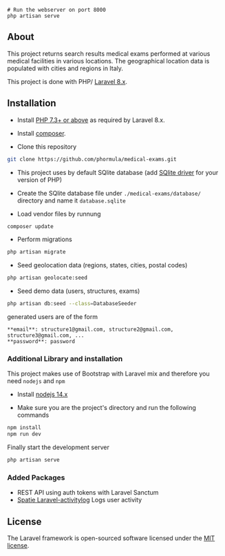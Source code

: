 
```
# Run the webserver on port 8000
php artisan serve
```

## About

This project returns search results medical exams performed at various medical facilities in various locations. The geographical location data is populated with cities and regions in Italy.

This project is done with PHP/ [Laravel 8.x](https://laravel.com/).

## Installation

- Install [PHP 7.3+ or above](https://www.php.net) as required by Laravel 8.x.

- Install [composer](https://getcomposer.org/download/).

- Clone this repository
```sh
git clone https://github.com/phormula/medical-exams.git
```
- This project uses by default SQlite database (add [SQlite driver](https://www.php.net/manual/en/sqlite3.installation.php) for your version of PHP)

- Create the SQlite database file under ``` ./medical-exams/database/ ``` directory and name it ``` database.sqlite ```
- Load vendor files by runnung 
```sh
composer update
```

- Perform migrations
```sh
php artisan migrate
```

- Seed geolocation data (regions, states, cities, postal codes)
```sh
php artisan geolocate:seed
```

- Seed demo data (users, structures, exams)
```sh
php artisan db:seed --class=DatabaseSeeder
```
generated users are of the form 
```
**email**: structure1@gmail.com, structure2@gmail.com, structure3@gmail.com, ...
**password**: password
```

### Additional Library and installation

This project makes use of Bootstrap with Laravel mix and therefore you need ```nodejs``` and ```npm```

- Install [nodejs 14.x](https://nodejs.org/en/download/)

- Make sure you are the project's directory and run the following commands
```sh
npm install
npm run dev
```

Finally start the development server
```sh
php artisan serve
```

### Added Packages

 - REST API using auth tokens with Laravel Sanctum
 - [Spatie Laravel-activitylog](https://spatie.be/docs/laravel-activitylog/) Logs user activity

## License

The Laravel framework is open-sourced software licensed under the [MIT license](https://opensource.org/licenses/MIT).
